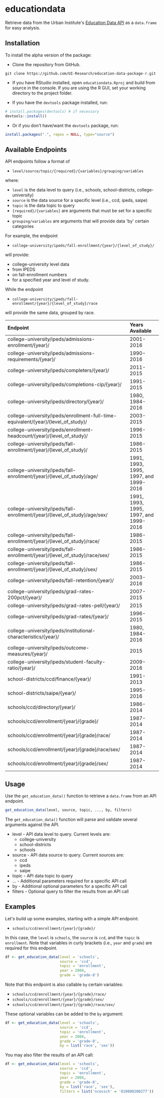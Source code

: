 
<!-- README.md is generated from README.Rmd. Please edit that file -->
educationdata
=============

Retrieve data from the Urban Institute's [Education Data API](https://ed-data-portal.urban.org/) as a `data.frame` for easy analysis.

Installation
------------

To install the alpha version of the package:

-   Clone the repository from GitHub.

`git clone https://github.com/UI-Research/education-data-package-r.git`

-   If you have RStudio installed, open `educationdata.Rproj` and build from source in the console. If you are using the R GUI, set your working directory to the project folder.

-   If you have the `devtools` package installed, run:

``` r
# install.packages(devtools) # if necessary
devtools::install()
```

-   Or if you don't have/want the `devtools` package, run:

``` r
install.packages(".", repos = NULL, type="source")
```

Available Endpoints
-------------------

API endpoints follow a format of

-   `level/source/topic/{required}/{variables}/grouping/variables`

where:

-   `level` is the data level to query (i.e., schools, school-districts, college-university)
-   `source` is the data source for a specific level (i.e., ccd, ipeds, saipe)
-   `topic` is the data topic to query
-   `{required}/{variables}` are arguments that must be set for a specific topic
-   `grouping/variables` are arguments that will provide data 'by' certain categories

For example, the endpoint

-   `college-university/ipeds/fall-enrollment/{year}/{level_of_study}/`

will provide:

-   college-university level data
-   from IPEDS
-   on fall-enrollment numbers
-   for a specified year and level of study.

While the endpoint

-   `college-university/ipeds/fall-enrollment/{year}/{level_of_study}/race`

will provide the same data, grouped by race.

| Endpoint                                                                            | Years Available                       |
|:------------------------------------------------------------------------------------|:--------------------------------------|
| college-university/ipeds/admissions-enrollment/{year}/                              | 2001-2016                             |
| college-university/ipeds/admissions-requirements/{year}/                            | 1990-2016                             |
| college-university/ipeds/completers/{year}/                                         | 2011-2015                             |
| college-university/ipeds/completions-cip/{year}/                                    | 1991-2015                             |
| college-university/ipeds/directory/{year}/                                          | 1980, 1984-2016                       |
| college-university/ipeds/enrollment-full-time-equivalent/{year}/{level\_of\_study}/ | 2003-2015                             |
| college-university/ipeds/enrollment-headcount/{year}/{level\_of\_study}/            | 1996-2015                             |
| college-university/ipeds/fall-enrollment/{year}/{level\_of\_study}/                 | 1986-2015                             |
| college-university/ipeds/fall-enrollment/{year}/{level\_of\_study}/age/             | 1991, 1993, 1995, 1997, and 1999-2016 |
| college-university/ipeds/fall-enrollment/{year}/{level\_of\_study}/age/sex/         | 1991, 1993, 1995, 1997, and 1999-2016 |
| college-university/ipeds/fall-enrollment/{year}/{level\_of\_study}/race/            | 1986-2015                             |
| college-university/ipeds/fall-enrollment/{year}/{level\_of\_study}/race/sex/        | 1986-2015                             |
| college-university/ipeds/fall-enrollment/{year}/{level\_of\_study}/sex/             | 1986-2015                             |
| college-university/ipeds/fall-retention/{year}/                                     | 2003-2016                             |
| college-university/ipeds/grad-rates-200pct/{year}/                                  | 2007-2015                             |
| college-university/ipeds/grad-rates-pell/{year}/                                    | 2015                                  |
| college-university/ipeds/grad-rates/{year}/                                         | 1996-2015                             |
| college-university/ipeds/institutional-characteristics/{year}/                      | 1980, 1984-2016                       |
| college-university/ipeds/outcome-measures/{year}/                                   | 2015                                  |
| college-university/ipeds/student-faculty-ratio/{year}/                              | 2009-2016                             |
| school-districts/ccd/finance/{year}/                                                | 1991-2013                             |
| school-districts/saipe/{year}/                                                      | 1995-2016                             |
| schools/ccd/directory/{year}/                                                       | 1986-2014                             |
| schools/ccd/enrollment/{year}/{grade}/                                              | 1987-2014                             |
| schools/ccd/enrollment/{year}/{grade}/race/                                         | 1987-2014                             |
| schools/ccd/enrollment/{year}/{grade}/race/sex/                                     | 1987-2014                             |
| schools/ccd/enrollment/{year}/{grade}/sex/                                          | 1987-2014                             |

Usage
-----

Use the `get_education_data()` function to retrieve a `data.frame` from an API endpoint.

``` r
get_education_data(level, source, topic, ..., by, filters)
```

The `get_education_data()` function will parse and validate several arguments against the API.

-   level - API data level to query. Current levels are:
    -   college-university
    -   school-districts
    -   schools
-   source - API data source to query. Current sources are:
    -   ccd
    -   ipeds
    -   saipe
-   topic - API data topic to query
-   ... - Additional parameters required for a specific API call
-   by - Additional optional parameters for a specific API call
-   filters - Optional query to filter the results from an API call

Examples
--------

Let's build up some examples, starting with a simple API endpoint:

-   `schools/ccd/enrollment/{year}/{grade}/`

In this case, the `level` is `schools`, the `source` is `ccd`, and the `topic` is `enrollment`. Note that variables in curly brackets (i.e., `year` and `grade`) are required for this endpoint.

``` r
df <- get_education_data(level = 'schools', 
                         source = 'ccd', 
                         topic = 'enrollment', 
                         year = 2004,
                         grade = 'grade-8')
```

Note that this endpoint is also callable `by` certain variables:

-   `schools/ccd/enrollment/{year}/{grade}/race/`
-   `schools/ccd/enrollment/{year}/{grade}/sex/`
-   `schools/ccd/enrollment/{year}/{grade}/race/sex/`

These optional variables can be added to the `by` argument:

``` r
df <- get_education_data(level = 'schools', 
                         source = 'ccd', 
                         topic = 'enrollment', 
                         year = 2004,
                         grade = 'grade-8',
                         by = list('race', 'sex'))
```

You may also filter the results of an API call:

``` r
df <- get_education_data(level = 'schools', 
                         source = 'ccd', 
                         topic = 'enrollment', 
                         year = 2004,
                         grade = 'grade-8',
                         by = list('race', 'sex'),
                         filters = list('ncessch' = '010000200277'))
```
